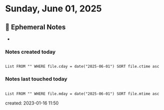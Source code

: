 # Sunday, June 01, 2025

## 📝 Ephemeral Notes

-

### Notes created today

```dataview

List FROM "" WHERE file.cday = date("2025-06-01") SORT file.ctime asc

```

### Notes last touched today

```dataview

List FROM "" WHERE file.mday = date("2025-06-01") SORT file.mtime asc

```

created: 2023-01-16 11:50
